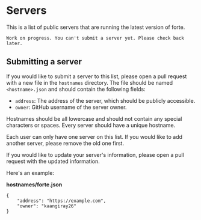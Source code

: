 # Servers
This is a list of public servers that are running the latest version of forte.

```
Work on progress. You can't submit a server yet. Please check back later.
```

## Submitting a server
If you would like to submit a server to this list, please open a pull request with a new file in the `hostnames` directory. The file should be named `<hostname>.json` and should contain the following fields:

* `address`: The address of the server, which should be publicly accessible.
* `owner`: GitHub username of the server owner.

Hostnames should be all lowercase and should not contain any special characters or spaces. Every server should have a unique hostname.

Each user can only have one server on this list. If you would like to add another server, please remove the old one first.

If you would like to update your server's information, please open a pull request with the updated information. 

Here's an example:

**hostnames/forte.json**
```
{
    "address": "https://example.com",
    "owner": "kaangiray26"
}
```